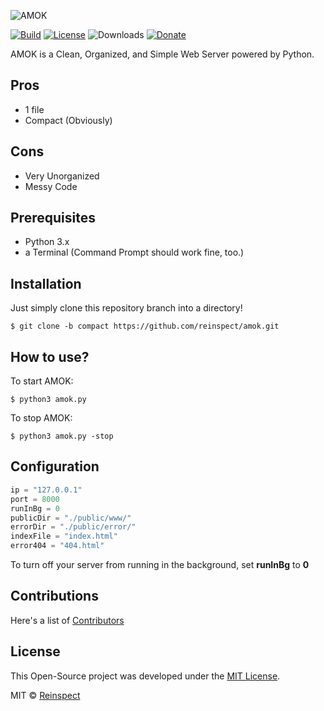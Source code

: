 ![AMOK](https://image.prntscr.com/image/861SmuubRlS2DpZ6of7n-g.png)

[![Build](https://travis-ci.org/reinspect/amok.svg?branch=compact)](https://travis-ci.org/reinspect/amok) [![License](https://img.shields.io/github/license/reinspect/amok.svg)](https://github.com/reinspect/amok/blob/compact/LICENSE) ![Downloads](https://img.shields.io/github/downloads/reinspect/amok/total.svg) [![Donate](https://img.shields.io/badge/Donate-PayPal-009cde.svg)](https://paypal.me/reinspect)

AMOK is a Clean, Organized, and Simple Web Server powered by Python.
## Pros
- 1 file
- Compact (Obviously)

## Cons
- Very Unorganized
- Messy Code

## Prerequisites
- Python 3.x
- a Terminal (Command Prompt should work fine, too.)

## Installation
Just simply clone this repository branch into a directory!
```git
$ git clone -b compact https://github.com/reinspect/amok.git
```

## How to use?
To start AMOK:
```shell
$ python3 amok.py
```
To stop AMOK:
```shell
$ python3 amok.py -stop
```

## Configuration
```python
ip = "127.0.0.1"
port = 8000
runInBg = 0
publicDir = "./public/www/"
errorDir = "./public/error/"
indexFile = "index.html"
error404 = "404.html"
```
To turn off your server from running in the background, set **runInBg** to **0**

## Contributions
Here's a list of [Contributors](https://github.com/reinspect/amok/graphs/contributors)

## License
This Open-Source project was developed under the [MIT License](https://github.com/reinspect/amok/blob/compact/LICENSE).

MIT © [Reinspect](https://github.com/reinspect)